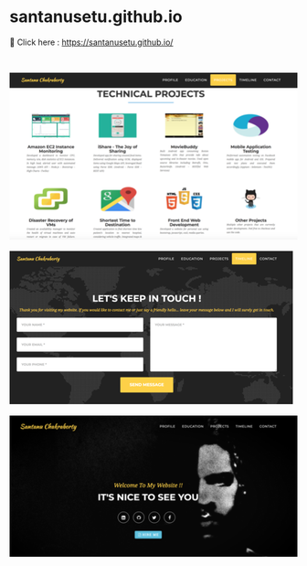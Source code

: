 # santanusetu.github.io


:hibiscus: Click here :  https://santanusetu.github.io/  

<br>  

![ScreenShot](/image1.png) &nbsp;&nbsp;&nbsp;&nbsp; ![ScreenShot](/image2.png) &nbsp;&nbsp;&nbsp;&nbsp; ![ScreenShot](/image3.png) 

